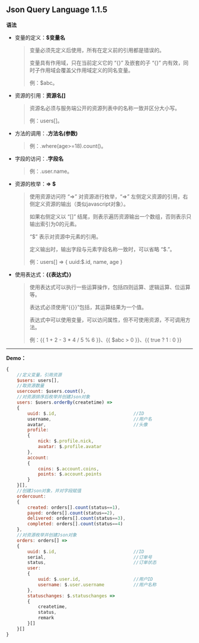 ﻿## Json Query Language 1.1.5
**语法**
- 变量的定义：**$变量名**
  > 变量必须先定义后使用，所有在定义前的引用都是错误的。
  >
  > 变量具有作用域，只在当前定义它的 “\{}” 及嵌套的子 “\{}” 内有效，同时子作用域会覆盖父作用域定义的同名变量。
  > 
  > 例：$abc。
  
- 资源的引用：**资源名[]**
  > 资源名必须与服务端公开的资源列表中的名称一致并区分大小写。
  > 
  > 例：users[]。
- 方法的调用：**.方法名(参数)**
  > 例：.where(age>=18).count()。
- 字段的访问：**.字段名**
  > 例：.user.name。
- 资源的枚举：**=> $**
  > 使用资源访问符 “=>” 对资源进行枚举，“=>” 左侧定义资源的引用，右侧定义资源的输出（类似javascript对象）。
  >
  > 如果右侧定义以 “[]” 结尾，则表示遍历资源输出一个数组，否则表示只输出索引为0的元素。
  >
  > “$” 表示对资源中元素的引用。
  >
  > 定义输出时，输出字段与元素字段名称一致时，可以省略 “$.”。
  > 
  > 例：users[] => { uuid:$.id, name, age }
- 使用表达式：**{{表达式}}**
  > 使用表达式可以执行一些运算操作，包括四则运算、逻辑运算、位运算等。
  > 
  > 表达式必须使用“{{}}”包括，其运算结果为一个值。
  >
  > 表达式中可以使用变量，可以访问属性，但不可使用资源，不可调用方法。
  > 
  > 例：{{ 1 + 2 - 3 * 4 / 5 % 6 }}、{{ $abc > 0 }}、{{ true ? 1 : 0 }}
---
**Demo：**
```js
{
    //定义变量，引用资源
    $users: users[],
    //取资源数量
    usercount: $users.count(),
    //对资源排序后枚举并创建Json对象
    users: $users.orderBy(createtime) =>
    {
        uuid: $.id,                             //ID
        username,                               //用户名
        avatar,                                 //头像
        profile:
        {
            nick: $.profile.nick,
            avatar: $.profile.avatar
        },
        account:
        {
            coins: $.account.coins,
            points: $.account.points
        }
    }[],
    //创建Json对象，并对字段赋值
    ordercount:
    { 
        created: orders[].count(status==1),
        payed: orders[].count(status==2),
        delivered: orders[].count(status==3),
        completed: orders[].count(status==4)
    },
    //对资源枚举并创建Json对象
    orders: orders[] =>
    {
        uuid: $.id,                             //ID
        serial,                                 //订单号
        status,                                 //订单状态
        user:
        {
            uuid: $.user.id,                    //用户ID
            username: $.user.username           //用户名称
        },
        statuschanges: $.statuschanges =>
        {
            createtime,
            status,
            remark
        }[]
    }[]
}
```